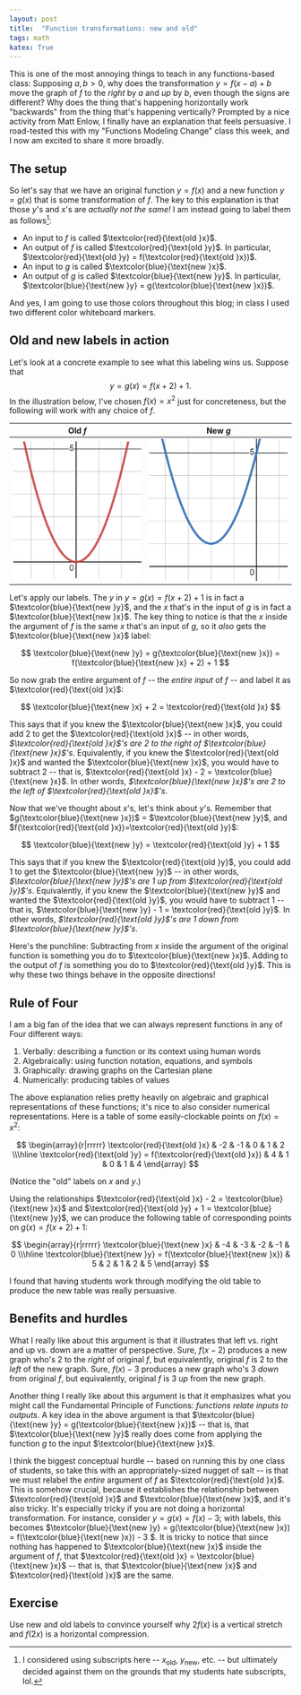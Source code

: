 ```yaml
---
layout: post
title:  "Function transformations: new and old"
tags: math 
katex: True
---
```



This is one of the most annoying things to teach in any functions-based class: Supposing $a, b > 0$, why does the transformation 
$y=f(x-a)+b$ 
move the graph of $f$ to the *right* by $a$ and *up* by $b$, even though the signs are different? Why does the thing that's happening horizontally work "backwards" from the thing that's happening vertically? Prompted by a nice activity from Matt Enlow, I finally have an explanation that feels persuasive. I road-tested this with my "Functions Modeling Change" class this week, and I now am excited to share it more broadly.

## The setup

So let's say that we have an original function $y=f(x)$ and a new function $y=g(x)$ that is some transformation of $f$. The key to this explanation is that those $y$'s and $x$'s are *actually not the same!* I am instead going to label them as follows[^1]:
- An input to $f$ is called $\textcolor{red}{\text{old }x}$.
- An output of $f$ is called $\textcolor{red}{\text{old }y}$. In particular, $\textcolor{red}{\text{old }y} = f(\textcolor{red}{\text{old }x})$.
- An input to $g$ is called $\textcolor{blue}{\text{new }x}$.
- An output of $g$ is called $\textcolor{blue}{\text{new }y}$. In particular, $\textcolor{blue}{\text{new }y} = g(\textcolor{blue}{\text{new }x})$.

And yes, I am going to use those colors throughout this blog; in class I used two different color whiteboard markers.

## Old and new labels in action

Let's look at a concrete example to see what this labeling wins us. Suppose that $$y = g(x) = f(x+2)+1.$$ In the illustration below, I've chosen $f(x) = x^2$ just for concreteness, but the following will work with any choice of $f$.

Old $f$           |  New $g$
:-------------------------:|:-------------------------:
![A graph of f(x) = x^2, in red.](/images/old-f.png)  |  ![A graph of g(x) = f(x+2)+1, in blue.](/images/new-g.png)

Let's apply our labels. The $y$ in $y = g(x) = f(x+2) +1$ is in fact a $\textcolor{blue}{\text{new }y}$, and the $x$ that's in the input of $g$ is in fact a $\textcolor{blue}{\text{new }x}$. The key thing to notice is that the $x$ inside the argument of $f$ is the same $x$ that's an input of $g$, so it *also* gets the $\textcolor{blue}{\text{new }x}$ label:

$$
\textcolor{blue}{\text{new }y} = g(\textcolor{blue}{\text{new }x}) = f(\textcolor{blue}{\text{new }x} + 2) + 1
$$

So now grab the entire argument of $f$ -- the *entire input* of $f$ -- and label it as $\textcolor{red}{\text{old }x}$:

$$
\textcolor{blue}{\text{new }x} + 2 = \textcolor{red}{\text{old }x}
$$

This says that if you knew the $\textcolor{blue}{\text{new }x}$, you could add 2 to get the $\textcolor{red}{\text{old }x}$ -- in other words, *$\textcolor{red}{\text{old }x}$'s are 2 to the right of $\textcolor{blue}{\text{new }x}$'s*. Equivalently, if you knew the $\textcolor{red}{\text{old }x}$ and wanted the $\textcolor{blue}{\text{new }x}$, you would have to subtract 2 -- that is, $\textcolor{red}{\text{old }x} - 2 = \textcolor{blue}{\text{new }x}$. In other words, *$\textcolor{blue}{\text{new }x}$'s are 2 to the left of $\textcolor{red}{\text{old }x}$'s*.

Now that we've thought about $x$'s, let's think about $y$'s. Remember that $g(\textcolor{blue}{\text{new }x})$ = $\textcolor{blue}{\text{new }y}$, and $f(\textcolor{red}{\text{old }x})=\textcolor{red}{\text{old }y}$:

$$
\textcolor{blue}{\text{new }y} = \textcolor{red}{\text{old }y} + 1
$$

This says that if you knew the $\textcolor{red}{\text{old }y}$, you could add 1 to get the $\textcolor{blue}{\text{new }y}$ -- in other words, *$\textcolor{blue}{\text{new }y}$'s are 1 up from $\textcolor{red}{\text{old }y}$'s*. Equivalently, if you knew the $\textcolor{blue}{\text{new }y}$ and wanted the $\textcolor{red}{\text{old }y}$, you would have to subtract 1 -- that is, $\textcolor{blue}{\text{new }y} - 1 = \textcolor{red}{\text{old }y}$. In other words, *$\textcolor{red}{\text{old }y}$'s are 1 down from $\textcolor{blue}{\text{new }y}$'s*.

Here's the punchline: Subtracting from $x$ inside the argument of the original function is something you do to $\textcolor{blue}{\text{new }x}$. Adding to the output of $f$ is something you do to $\textcolor{red}{\text{old }y}$. This is why these two things behave in the opposite directions!

## Rule of Four

I am a big fan of the idea that we can always represent functions in any of Four different ways:
1. Verbally: describing a function or its context using human words
2. Algebraically: using function notation, equations, and symbols
3. Graphically: drawing graphs on the Cartesian plane
4. Numerically: producing tables of values

The above explanation relies pretty heavily on algebraic and graphical representations of these functions; it's nice to also consider numerical representations. Here is a table of some easily-clockable points on $f(x) = x^2$:

$$
\begin{array}{r|rrrrr}
\textcolor{red}{\text{old }x} & -2 & -1 & 0 & 1 & 2 \\\hline
\textcolor{red}{\text{old }y} = f(\textcolor{red}{\text{old }x}) & 4  & 1  & 0 & 1 & 4
\end{array}
$$

(Notice the "old" labels on $x$ and $y$.)

Using the relationships $\textcolor{red}{\text{old }x} - 2 = \textcolor{blue}{\text{new }x}$ and $\textcolor{red}{\text{old }y} + 1 = \textcolor{blue}{\text{new }y}$, we can produce the following table of corresponding points on $g(x) = f(x+2) + 1$:

$$
\begin{array}{r|rrrrr}
\textcolor{blue}{\text{new }x} & -4 & -3 & -2 & -1 & 0 \\\hline
\textcolor{blue}{\text{new }y} = f(\textcolor{blue}{\text{new }x}) & 5  & 2  & 1 & 2 & 5
\end{array}
$$

I found that having students work through modifying the old table to produce the new table was really persuasive.

## Benefits and hurdles

What I really like about this argument is that it illustrates that left vs. right and up vs. down are a matter of perspective. Sure, $f(x-2)$ produces a new graph who's 2 to the *right* of original $f$, but equivalently, original $f$ is 2 to the *left* of the new graph. Sure, $f(x) - 3$ produces a new graph who's 3 *down* from original $f$, but equivalently, original $f$ is 3 *up* from the new graph.

Another thing I really like about this argument is that it emphasizes what you might call the Fundamental Principle of Functions: *functions relate inputs to outputs*. A key idea in the above argument is that $\textcolor{blue}{\text{new }y} = g(\textcolor{blue}{\text{new }x})$ -- that is, that $\textcolor{blue}{\text{new }y}$ really does come from applying the function $g$ to the input $\textcolor{blue}{\text{new }x}$.

I think the biggest conceptual hurdle -- based on running this by one class of students, so take this with an appropriately-sized nugget of salt -- is that we must relabel the *entire* argument of $f$ as $\textcolor{red}{\text{old }x}$. This is somehow crucial, because it establishes the relationship between $\textcolor{red}{\text{old }x}$ and $\textcolor{blue}{\text{new }x}$, and it's also tricky. It's especially tricky if you are not doing a horizontal transformation. For instance, consider $y=g(x) = f(x) - 3$; with labels, this becomes $\textcolor{blue}{\text{new }y} = g(\textcolor{blue}{\text{new }x}) = f(\textcolor{blue}{\text{new }x}) - 3 $. It is tricky to notice that since nothing has happened to $\textcolor{blue}{\text{new }x}$ inside the argument of $f$, that $\textcolor{red}{\text{old }x} = \textcolor{blue}{\text{new }x}$ -- that is, that $\textcolor{blue}{\text{new }x}$ and $\textcolor{red}{\text{old }x}$ are the same. 

## Exercise

Use new and old labels to convince yourself why $2f(x)$ is a vertical stretch and $f(2x)$ is a horizontal compression.

[^1]: I considered using subscripts here -- $x_\text{old}$, $y_\text{new}$, etc. -- but ultimately decided against them on the grounds that my students hate subscripts, lol.
